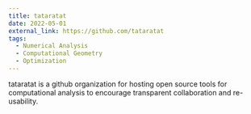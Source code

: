 ```yaml
---
title: tataratat
date: 2022-05-01
external_link: https://github.com/tataratat
tags:
  - Numerical Analysis
  - Computational Geometry
  - Optimization
---
```


tataratat is a github organization for hosting open source tools for computational analysis to encourage transparent collaboration and re-usability.

<!--more-->

